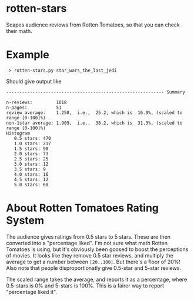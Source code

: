 # rotten-stars
Scapes audience reviews from Rotten Tomatoes, so that you can check their math.

# Example

```
 > rotten-stars.py star_wars_the_last_jedi
```

Should give output like

```
------------------------------------------------------------ Summary

n-reviews:         1018
n-pages:           51
review average:    1.258,  i.e.,  25.2, which is  16.9%, (scaled to range [0-100]%)
non-1star average: 1.909,  i.e.,  38.2, which is  31.3%, (scaled to range [0-100]%)
Histogram
   0.5 stars: 470
   1.0 stars: 217
   1.5 stars: 90
   2.0 stars: 73
   2.5 stars: 25
   3.0 stars: 12
   3.5 stars: 9
   4.0 stars: 16
   4.5 stars: 12
   5.0 stars: 60
```

# About Rotten Tomatoes Rating System

The audience gives ratings from 0.5 stars to 5 stars. These are then converted into a "percentage liked". I'm not sure what math Rotten Tomatoes is using, but it's obviously been goosed to boost the perceptions of movies. It looks like they remove 0.5 star reviews, and multiply the average to get a number between `[20..100]`. But there's a floor of 20%! Also note that people disproportionatly give 0.5-star and 5-star reviews. 

The scaled range takes the average, and reports it as a percentage, where 0.5-stars is 0% and 5-stars is 100%. This is a fairer way to report "percentage liked it".

